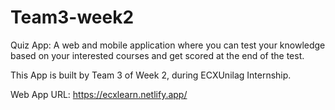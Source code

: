 # Team3-week2

Quiz App:
A web and mobile application where you can test your knowledge based on your interested courses and get scored at the end of the test.

This App is built by Team 3 of Week 2, during ECXUnilag Internship.

Web App URL: https://ecxlearn.netlify.app/
